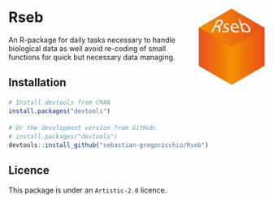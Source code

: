 # Rseb <img src="Rseb_logo.svg" align="right" height = 150/>

An R-package for daily tasks necessary to handle biological data as well avoid re-coding of small functions for quick but necessary data managing.

## Installation
```r
# Install devtools from CRAN
install.packages("devtools")

# Or the development version from GitHub:
# install.packages("devtools")
devtools::install_github("sebastian-gregoricchio/Rseb")
```

## Licence
This package is under an `Artistic-2.0` licence.
